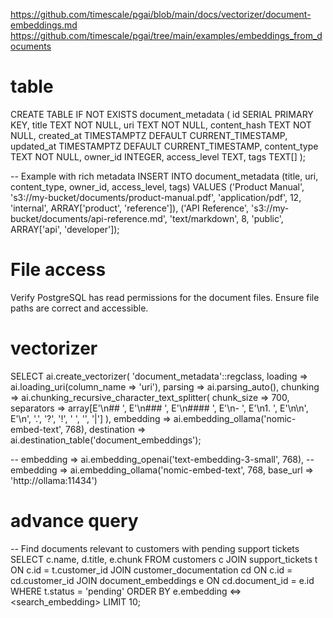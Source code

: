 https://github.com/timescale/pgai/blob/main/docs/vectorizer/document-embeddings.md
https://github.com/timescale/pgai/tree/main/examples/embeddings_from_documents


# table
CREATE TABLE IF NOT EXISTS document_metadata (
    id SERIAL PRIMARY KEY,
    title TEXT NOT NULL,
    uri TEXT NOT NULL,
    content_hash TEXT NOT NULL,
    created_at TIMESTAMPTZ DEFAULT CURRENT_TIMESTAMP,
    updated_at TIMESTAMPTZ DEFAULT CURRENT_TIMESTAMP,
    content_type TEXT NOT NULL,
    owner_id INTEGER,
    access_level TEXT,
    tags TEXT[]
);

-- Example with rich metadata
INSERT INTO document_metadata (title, uri, content_type, owner_id, access_level, tags) VALUES
    ('Product Manual', 's3://my-bucket/documents/product-manual.pdf', 'application/pdf', 12, 'internal', ARRAY['product', 'reference']),
    ('API Reference', 's3://my-bucket/documents/api-reference.md', 'text/markdown', 8, 'public', ARRAY['api', 'developer']);


# File access
Verify PostgreSQL has read permissions for the document files.
Ensure file paths are correct and accessible.
# vectorizer
SELECT ai.create_vectorizer(
    'document_metadata'::regclass,
    loading => ai.loading_uri(column_name => 'uri'),
    parsing => ai.parsing_auto(),
    chunking => ai.chunking_recursive_character_text_splitter(
        chunk_size => 700,
        separators => array[E'\n## ', E'\n### ', E'\n#### ', E'\n- ', E'\n1. ', E'\n\n', E'\n', '.', '?', '!', ' ', '', '|']
    ),
    embedding => ai.embedding_ollama('nomic-embed-text', 768),
    destination => ai.destination_table('document_embeddings');


   -- embedding => ai.embedding_openai('text-embedding-3-small', 768),
    -- embedding => ai.embedding_ollama('nomic-embed-text', 768, base_url => 'http://ollama:11434')
# advance query
-- Find documents relevant to customers with pending support tickets
SELECT c.name, d.title, e.chunk 
FROM customers c
JOIN support_tickets t ON c.id = t.customer_id
JOIN customer_documentation cd ON c.id = cd.customer_id
JOIN document_embeddings e ON cd.document_id = e.id
WHERE t.status = 'pending'
ORDER BY e.embedding <=> <search_embedding>
LIMIT 10;